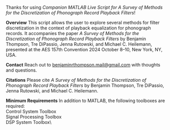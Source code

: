 Thanks for using _Companion MATLAB Live Script for A Survey of Methods for the Discretization of Phonograph Record Playback Filters_! 

**Overview**
This script allows the user to explore several methods for filter discretization in the context of playback equalization for phonograph records. 
It accompanies the paper _A Survey of Methods for the Discretization of Phonograph Record Playback Filters_ by Benjamin Thompson, Tre DiPassio, Jenna Rutowski, and Michael C. Heilemann, presented at the AES 157th Convention 2024 October 8–10, New York, NY, USA.

**Contact**
Reach out to benjaminrthompson.mail@gmail.com with thoughts and questions.

**Citations**
Please cite _A Survey of Methods for the Discretization of Phonograph Record Playback Filters_ by Benjamin Thompson, Tre DiPassio, Jenna Rutowski, and Michael C. Heilemann.

**Minimum Requirements**
In addition to MATLAB, the following toolboxes are required:\
Control System Toolbox\
Signal Processing Toolbox\
DSP System Toolbox\
